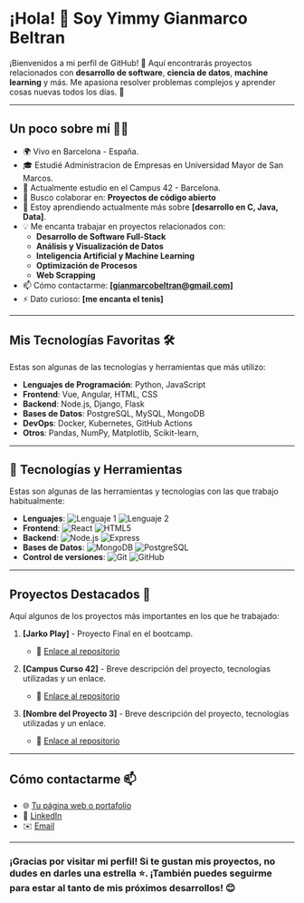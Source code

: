 # ¡Hola! 👋 Soy Yimmy Gianmarco Beltran

¡Bienvenidos a mi perfil de GitHub! 🚀 Aquí encontrarás proyectos relacionados con **desarrollo de software**, **ciencia de datos**, **machine learning** y más. Me apasiona resolver problemas complejos y aprender cosas nuevas todos los días. 🌱

---

## Un poco sobre mí 👨‍💻

- 🌍 Vivo en Barcelona - España.
- 🎓 Estudié Administracion de Empresas en Universidad Mayor de San Marcos.
- 💼 Actualmente estudio en el Campus 42 - Barcelona.
- 👯 Busco colaborar en: **Proyectos de código abierto**
- 🌱 Estoy aprendiendo actualmente más sobre **[desarrollo en C, Java, Data]**.
- 💡 Me encanta trabajar en proyectos relacionados con:
  - **Desarrollo de Software Full-Stack**
  - **Análisis y Visualización de Datos**
  - **Inteligencia Artificial y Machine Learning**
  - **Optimización de Procesos**
  - **Web Scrapping**
- 📫 Cómo contactarme: **[gianmarcobeltran@gmail.com]**
- ⚡ Dato curioso: **[me encanta el tenis]**


---

## Mis Tecnologías Favoritas 🛠️

Estas son algunas de las tecnologías y herramientas que más utilizo:

- **Lenguajes de Programación**: Python, JavaScript  
- **Frontend**: Vue, Angular, HTML, CSS
- **Backend**: Node.js, Django, Flask
- **Bases de Datos**: PostgreSQL, MySQL, MongoDB
- **DevOps**: Docker, Kubernetes, GitHub Actions
- **Otros**: Pandas, NumPy, Matplotlib, Scikit-learn, 


---

## 🔧 Tecnologías y Herramientas
Estas son algunas de las herramientas y tecnologías con las que trabajo habitualmente:

- **Lenguajes**: ![Lenguaje 1](https://img.shields.io/badge/-[Lenguaje]-[Color]?style=flat&logo=[LogoLenguaje]&logoColor=white) ![Lenguaje 2](https://img.shields.io/badge/-[Lenguaje]-[Color]?style=flat&logo=[LogoLenguaje]&logoColor=white) 
- **Frontend**: ![React](https://img.shields.io/badge/-React-61DAFB?style=flat&logo=react&logoColor=white) ![HTML5](https://img.shields.io/badge/-HTML5-E34F26?style=flat&logo=html5&logoColor=white)
- **Backend**: ![Node.js](https://img.shields.io/badge/-Node.js-339933?style=flat&logo=node.js&logoColor=white) ![Express](https://img.shields.io/badge/-Express.js-000000?style=flat&logo=express&logoColor=white)
- **Bases de Datos**: ![MongoDB](https://img.shields.io/badge/-MongoDB-47A248?style=flat&logo=mongodb&logoColor=white) ![PostgreSQL](https://img.shields.io/badge/-PostgreSQL-336791?style=flat&logo=postgresql&logoColor=white)
- **Control de versiones**: ![Git](https://img.shields.io/badge/-Git-F05032?style=flat&logo=git&logoColor=white) ![GitHub](https://img.shields.io/badge/-GitHub-181717?style=flat&logo=github&logoColor=white)



---

## Proyectos Destacados 🚀

Aquí algunos de los proyectos más importantes en los que he trabajado:

1. **[Jarko Play]** - Proyecto Final en el bootcamp.
   - 🔗 [Enlace al repositorio](https://github.com/tu-usuario/nombre-del-proyecto-1)
   
2. **[Campus Curso 42]** - Breve descripción del proyecto, tecnologías utilizadas y un enlace.
   - 🔗 [Enlace al repositorio](https://github.com/tu-usuario/nombre-del-proyecto-2)

3. **[Nombre del Proyecto 3]** - Breve descripción del proyecto, tecnologías utilizadas y un enlace.
   - 🔗 [Enlace al repositorio](https://github.com/tu-usuario/nombre-del-proyecto-3)

---

## Cómo contactarme 📫

- 🌐 [Tu página web o portafolio](https://tu-sitio-web.com)
- 💼 [LinkedIn](https://linkedin.com/in/gianmarcobeltran)
- ✉️ [Email](mailto:gianmarcobeltran@gmai.com)

---

### ¡Gracias por visitar mi perfil! Si te gustan mis proyectos, no dudes en darles una estrella ⭐. ¡También puedes seguirme para estar al tanto de mis próximos desarrollos! 😊


<!--
**ciberzerone/ciberzerone** is a ✨ _special_ ✨ repository because its `README.md` (this file) appears on your GitHub profile.

Here are some ideas to get you started:

- 🔭 I’m currently working on ...
- 🌱 I’m currently learning ...
- 👯 I’m looking to collaborate on ...
- 🤔 I’m looking for help with ...
- 💬 Ask me about ...
- 📫 How to reach me: ...
- 😄 Pronouns: ...
- ⚡ Fun fact: ...
-->
